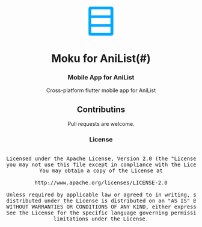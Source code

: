 <div align="center">

<img src="./.github/assets/logo.png" alt="Mihon logo" title="Moku logo" width="80"/>
</a>

# Moku for AniList(#)

### Mobile App for AniList
Cross-platform flutter mobile app for AniList

## Contributins

Pull requests are welcome.

### License

<pre>

Licensed under the Apache License, Version 2.0 (the "License");
you may not use this file except in compliance with the License.
You may obtain a copy of the License at

http://www.apache.org/licenses/LICENSE-2.0

Unless required by applicable law or agreed to in writing, software
distributed under the License is distributed on an "AS IS" BASIS,
WITHOUT WARRANTIES OR CONDITIONS OF ANY KIND, either express or implied.
See the License for the specific language governing permissions and
limitations under the License.
</pre>

</div>
